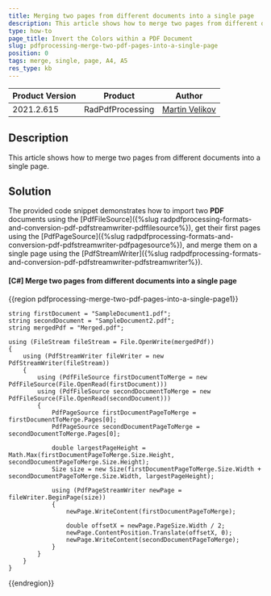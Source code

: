 ```yaml
---
title: Merging two pages from different documents into a single page
description: This article shows how to merge two pages from different documents into a single page
type: how-to
page_title: Invert the Colors within a PDF Document
slug: pdfprocessing-merge-two-pdf-pages-into-a-single-page
position: 0
tags: merge, single, page, A4, A5
res_type: kb
---
```


<table>
<thead>
	<tr>
		<th>Product Version</th>
		<th>Product</th>
		<th>Author</th>
	</tr>
</thead>
<tbody>
	<tr>
		<td>2021.2.615</td>
		<td>RadPdfProcessing</td>
		<td><a href="https://www.telerik.com/blogs/author/martin-velikov">Martin Velikov</a></td>
	</tr>
</tbody>
</table>

## Description

This article shows how to merge two pages from different documents into a single page.

## Solution

The provided code snippet demonstrates how to import two **PDF** documents using the [PdfFileSource]({%slug radpdfprocessing-formats-and-conversion-pdf-pdfstreamwriter-pdffilesource%}), get their first pages using the [PdfPageSource]({%slug radpdfprocessing-formats-and-conversion-pdf-pdfstreamwriter-pdfpagesource%}), and merge them on a single page using the [PdfStreamWriter]({%slug radpdfprocessing-formats-and-conversion-pdf-pdfstreamwriter-pdfstreamwriter%}).

#### __[C#] Merge two pages from different documents into a single page__

{{region pdfprocessing-merge-two-pdf-pages-into-a-single-page1}}

	string firstDocument = "SampleDocument1.pdf";
	string secondDocument = "SampleDocument2.pdf";
	string mergedPdf = "Merged.pdf";

	using (FileStream fileStream = File.OpenWrite(mergedPdf))
	{
		using (PdfStreamWriter fileWriter = new PdfStreamWriter(fileStream))
		{
			using (PdfFileSource firstDocumentToMerge = new PdfFileSource(File.OpenRead(firstDocument)))
			using (PdfFileSource secondDocumentToMerge = new PdfFileSource(File.OpenRead(secondDocument)))
			{
				PdfPageSource firstDocumentPageToMerge = firstDocumentToMerge.Pages[0];
				PdfPageSource secondDocumentPageToMerge = secondDocumentToMerge.Pages[0];

				double largestPageHeight = Math.Max(firstDocumentPageToMerge.Size.Height, secondDocumentPageToMerge.Size.Height);
				Size size = new Size(firstDocumentPageToMerge.Size.Width + secondDocumentPageToMerge.Size.Width, largestPageHeight);

				using (PdfPageStreamWriter newPage = fileWriter.BeginPage(size))
				{
					newPage.WriteContent(firstDocumentPageToMerge);

					double offsetX = newPage.PageSize.Width / 2;
					newPage.ContentPosition.Translate(offsetX, 0);
					newPage.WriteContent(secondDocumentPageToMerge);
				}
			}
		}
	}
{{endregion}}
